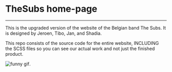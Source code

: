 # TheSubs home-page

---
This is the upgraded version of the website of the Belgian band The Subs.
It is designed by Jeroen, Tibo, Jan, and Shadia.

This repo consists of the source code for the entire website, INCLUDING the SCSS files so you can see our actual work and not just the finished product.

![funny gif](https://media0.giphy.com/media/5GoVLqeAOo6PK/giphy.gif).